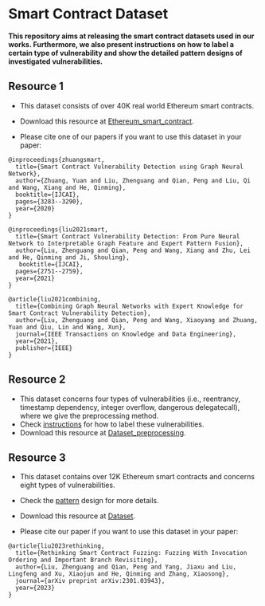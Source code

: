 # Smart Contract Dataset

**This repository aims at releasing the smart contract datasets used in our works. Furthermore, we also present instructions on how to label a certain type of vulnerability and show the detailed pattern designs of investigated vulnerabilities.**


## Resource 1

- This dataset consists of over 40K real world Ethereum smart contracts. 
- Download this resource at [Ethereum_smart_contract](https://drive.google.com/file/d/1yFJSCiUuoiSx4uWYNcCESUvsEs5DOGM9/view?usp=sharing). 

- Please cite one of our papers if you want to use this dataset in your paper:
```
@inproceedings{zhuangsmart,
  title={Smart Contract Vulnerability Detection using Graph Neural Network},
  author={Zhuang, Yuan and Liu, Zhenguang and Qian, Peng and Liu, Qi and Wang, Xiang and He, Qinming},
  booktitle={IJCAI},
  pages={3283--3290},
  year={2020}
}

@inproceedings{liu2021smart,
  title={Smart Contract Vulnerability Detection: From Pure Neural Network to Interpretable Graph Feature and Expert Pattern Fusion},
  author={Liu, Zhenguang and Qian, Peng and Wang, Xiang and Zhu, Lei and He, Qinming and Ji, Shouling},
   booktitle={IJCAI},
  pages={2751--2759},
  year={2021}
}

@article{liu2021combining,
  title={Combining Graph Neural Networks with Expert Knowledge for Smart Contract Vulnerability Detection},
  author={Liu, Zhenguang and Qian, Peng and Wang, Xiaoyang and Zhuang, Yuan and Qiu, Lin and Wang, Xun},
  journal={IEEE Transactions on Knowledge and Data Engineering},
  year={2021},
  publisher={IEEE}
}
``` 

## Resource 2
- This dataset concerns four types of vulnerabilities (i.e., reentrancy, timestamp dependency, integer overflow, dangerous delegatecall), where we give the preprocessing method. 
- Check [instructions](https://github.com/Messi-Q/Smart-Contract-Dataset/tree/master/instructions) for how to label these vulnerabilities.
- Download this resource at [Dataset_preprocessing](https://drive.google.com/file/d/1UhHHevE9iDmvSB_k_lhyI58KAj7hnB1o/view?usp=share_link). 



## Resource 3
- This dataset contains over 12K Ethereum smart contracts and concerns eight types of vulnerabilities. 
- Check the [pattern](https://github.com/Messi-Q/Smart-Contract-Dataset/tree/master/patterns) design for more details.
- Download this resource at [Dataset](https://drive.google.com/file/d/1iU2J-BIstCa3ooVhXu-GljOBzWi9gVrG/view?usp=share_link). 

- Please cite our paper if you want to use this dataset in your paper:
```
@article{liu2023rethinking,
  title={Rethinking Smart Contract Fuzzing: Fuzzing With Invocation Ordering and Important Branch Revisiting},
  author={Liu, Zhenguang and Qian, Peng and Yang, Jiaxu and Liu, Lingfeng and Xu, Xiaojun and He, Qinming and Zhang, Xiaosong},
  journal={arXiv preprint arXiv:2301.03943},
  year={2023}
}
```

